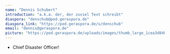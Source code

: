 ```yaml
---
name: "Dennis Schubert"
introduction: "a.k.a. der, der zuviel Text schreibt"
diaspora: "denschub@pod.geraspora.de"
diaspora_link: "https://pod.geraspora.de/u/denschub"
email: "dennis@geraspora.de"
picture: "https://pod.geraspora.de/uploads/images/thumb_large_1cea3d848fd7a3238a4d.png"
---
```


* Chief Disaster Officer!
